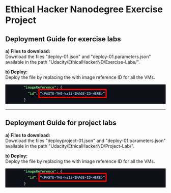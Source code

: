 # Ethical Hacker Nanodegree Exercise Project

## Deployment Guide for exercise labs

**a) Files to download:** <br/>
Download the files "deploy-01.json" and "deploy-01.parameters.json" available in the path "Udacity/EthicalHackerND/Exercise-Labs/".

**b) Deploy:** <br/>
Deploy the file by replacing the <PASTE-THE-VmName-IMAGE-ID-HERE> with image reference ID for all the VMs.

![Image reference ID](./media/img-reference.jpg)

-------------------------------------------------------------------------------
  
## Deployment Guide for project labs

**a) Files to download:** <br/>
Download the files "deployproject-01.json" and "deploy-01.parameters.json" available in the path "Udacity/EthicalHackerND/Project-Lab/".

**b) Deploy:** <br/>
Deploy the file by replacing the <PASTE-THE-VmName-IMAGE-ID-HERE> with image reference ID for all the VMs.  

![Image reference ID](./media/img-reference.jpg)
